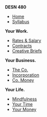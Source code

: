 **DESN 480**
* [Home](/)
* [Syllabus](/syllabus/README.md)

**Your Work.**
* [Rates & Salary](/salary/README.md)
* [Contracts](/contracts/README.md)
* [Creative Briefs](/creative-briefs/README.md)

**Your Business.**
* [The Co.](/business/README.md)
* [Incorporation](/business/incorporation.md)
* [Co. Money](/business/co-money.md)

**Your Life.**
* [Mindfulness](/mindfulness/README.md)
* [Your Time](/mindfulness/time-management.md)
* [Your Money](/mindfulness/personal-budgeting.md)